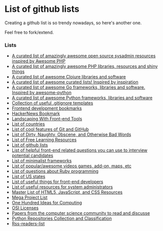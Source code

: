 List of github lists
====================

Creating a github list is so trendy nowadays, so here's another one.


Feel free to fork/extend.


### Lists
 * [A curated list of amazingly awesome open source sysadmin resources inspired by Awesome PHP](https://github.com/kahun/awesome-sysadmin)
 * [A curated list of amazingly awesome PHP libraries, resources and shiny things](https://github.com/ziadoz/awesome-php)
 * [A curated list of awesome Clojure libraries and software](https://github.com/razum2um/awesome-clojure)
 * [A curated list of awesome curated lists! Inspired by inspiration](https://github.com/erichs/awesome-awesome)
 * [A curated list of awesome Go frameworks, libraries and software. Inspired by awesome-python](https://github.com/avelino/awesome-go)
 * [A curated list of awesome Python frameworks, libraries and software](https://github.com/vinta/awesome-python)
 * [Collection of useful .gitignore templates](https://github.com/github/gitignore)
 * [Frontend development bookmarks](https://github.com/dypsilon/frontend-dev-bookmarks)
 * [HackerNews Bookmark](https://github.com/praveenhm/HackerNews-Bookmark)
 * [Landscaping With Front-end Tools](https://github.com/codylindley/frontend-tools)
 * [List of countries](https://github.com/umpirsky/country-list)
 * [List of cool features of Git and GitHub](https://github.com/tiimgreen/github-cheat-sheet)
 * [List of Dirty, Naughty, Obscene, and Otherwise Bad Words](https://github.com/shutterstock/List-of-Dirty-Naughty-Obscene-and-Otherwise-Bad-Words)
 * [List of Free Learning Resources](https://github.com/vhf/free-programming-books)
 * [List of github lists](https://github.com/asciimoo/ListOfGithubLists)
 * [List of helpful front-end related questions you can use to interview potential candidates](https://github.com/darcyclarke/Front-end-Developer-Interview-Questions)
 * [List of minimalist frameworks](https://github.com/neiesc/ListOfMinimalistFrameworks)
 * [List of popular/awesome videos games, add-on, maps, etc](https://github.com/leereilly/games)
 * [List of questions about Ruby programming](https://github.com/gregstallings/ruby-trivia)
 * [List of US states](https://github.com/jasonong/List-of-US-States)
 * [List of useful things for front-end developers](https://github.com/miripiruni/frontdesk)
 * [List of useful resources for system administrators](https://github.com/kahun/awesome-sysadmin)
 * [Master List of HTML5, JavaScript, and CSS Resources](https://github.com/gloparco/Master-List-of-HTML5-JS-CSS-Resources)
 * [Mega Project List](https://github.com/karan/Projects)
 * [One Hundred Ideas for Computing](https://github.com/samsquire/ideas)
 * [OSI Licenses](https://github.com/timoxley/osi-licenses-full)
 * [Papers from the computer science community to read and discusse](https://github.com/papers-we-love/papers-we-love)
 * [Python Repositories Collection and Classification](https://github.com/checkcheckzz/Python-open-projects)
 * [Rss-readers-list](https://github.com/smithbr/rss-readers-list)

